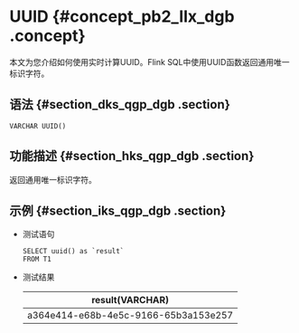 # UUID {#concept_pb2_llx_dgb .concept}

本文为您介绍如何使用实时计算UUID。Flink SQL中使用UUID函数返回通用唯一标识字符。

## 语法 {#section_dks_qgp_dgb .section}

```
VARCHAR UUID()

```

## 功能描述 {#section_hks_qgp_dgb .section}

返回通用唯一标识字符。

## 示例 {#section_iks_qgp_dgb .section}

-   测试语句

    ```language-sql
    SELECT uuid() as `result`
    FROM T1
    
    ```

-   测试结果

    |result\(VARCHAR\)|
    |-----------------|
    |a364e414-e68b-4e5c-9166-65b3a153e257|


